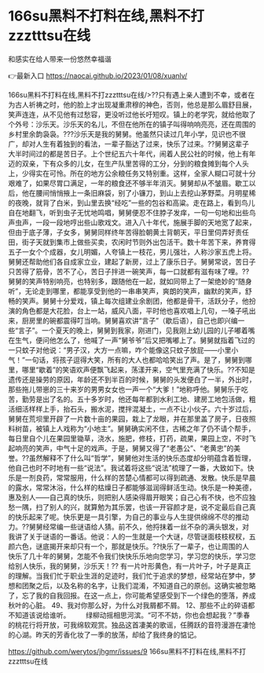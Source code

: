 # 166su黑料不打料在线,黑料不打zzztttsu在线
和感实在给人带来一份悠然幸福谐

👉最新入口 https://naocai.github.io/2023/01/08/xuanlv/

166su黑料不打料在线,黑料不打zzztttsu在线/>??只有遇上亲人遭到不幸，或者在为古人祈祷之时，他的脸上才出现凝重肃穆的神色，否则，他总是那么眉舒目展，笑声连连，从不见他有过愁容，更没听过他长吁短叹。镇上的老学究，就给他取了个外号：沙乐天。沙乐天的名儿，不但在他所在的镇子叫得响响亮亮，还在周围的乡村里余韵袅袅。???沙乐天是我的舅舅。他虽然只读过几年小学，见识也不很广，却对人生有着独到的看法，一辈子豁达了过来，快乐了过来。??舅舅这辈子大半时间过的都是苦日子。上个世纪五六十年代，闹着人民公社的时候，他上有年迈的双亲，下有众多的儿女，在生产队里苦得的工分，分到的粮食摊到每个人头上，少得实在可怜。所在的地方公余粮任务又特别重。这样，全家人糊口可就十分艰难了，如果尽胃口满足，一年的粮食还不够半年消灭。舅舅却从不皱眉。歇工以后，他在腰间悄悄掖上一条旧麻袋，别了小镰刀，到山上去挖山茅野菜。月明星稀的夜晚，就背了白米，到山里去换“经吃”一些的包谷和高粱。走在路上，看到鸟儿自在地翻飞，听到虫子无忧地鸣唱，舅舅便忍不住脖子发痒，一句一句地和出些鸟声虫声，一段一段地哼出些山歌戏文。进入八十年代，施展手脚的天地宽了起来，但由于底子薄，子女多，舅舅同样终年苦得脸朝黄土背朝天，平日里伺弄好责任田，街子天就到集市上做些买卖，农闲时节则外出包活干。数十年苦下来，养育得五子一女个个成器，女儿明媚，人夸镇上一枝花，男儿强壮，人称沙家五虎上将。舅舅还帮助他们各自成家立业，建起了新房，过上了康乐日子。舅舅常说，苦日子只苦得了筋骨，苦不了心，苦日子拌进一碗笑声，每一口就都有滋有味了哩。??舅舅的笑声特别响亮，也特别多，跟随他在一起，就如同带上了一架绝妙的“随身听”，无论走到哪里，都能享受到他的一串串笑声，爽朗的笑声，幽默的笑声，舒畅的笑声。舅舅十分爱戏，镇上每次组建业余剧团，他都是骨干，活跃分子，他扮演的角色都是大花脸，台上一站，威风八面，平时他也喜欢唱上几句，一嗓子吼出来，厨房里的碗都震得叮当响。舅舅喜欢讲“言子”（歇后语），自己也即兴编一些“言子”。一个夏天的晚上，舅舅到我家，刚进门，见我刚上幼儿园的儿子嘟着嘴在生气，便问他怎么了，他喊了一声“舅爷爷”后又把嘴嘟上了。舅舅就指着飞过的一只蚊子对他说：“男子汉，大方一点嘛，咋个能像这只蚊子放屁——小里小气！”一句话，将孩子逗得大笑，所有的大人也都哈哈笑出了声。是了，舅舅到哪里，哪里“歇着”的笑语欢声便飘飞起来，荡漾开来，空气里充满了快乐。??不知是遗传还是操劳的原因，年龄还不到半百的时候，舅舅的头发便白了一半，外出时，那些拖儿带崽的三十来岁的男男女女也一声一个“大爹！”地称呼他。舅舅乐于吃苦，勤劳是出了名的。五十多岁时，他还每年都到水利工地、建房工地包活做，粗活细活样样上手，抬石头，搬水泥，搅拌混凝土，一点不让小伙子。六十岁过后，舅舅在荒坝里开辟了一片数十亩的果园，栽上了龙眼，并在那里盖了房子，日夜照料树苗，被镇上人戏称为“小地主”。舅舅确实闲不住，古稀之年了仍不请个帮手，每日里自个儿在果园里锄草，浇水，施肥，修枝，打药，疏果，果园上空，不时飞起响亮的笑声，中气十足的戏声。于是，舅舅又得了“老愚公”、“老黄忠”的美誉。??虽然解释不了什么叫“哲学”，舅舅他对生活的快乐态度却分明蕴含着哲理，他自己也时不时地有一些“说法”。我试着将这些“说法”梳理了一番，大致如下。快乐是一剂良药，常常服用，什么样的苦楚心情都可以得到疏通、发散。快乐是早晨的露水，常常沐浴，什么样的枯燥日子都能够滋润得鲜活生动。快乐是一种美德，惠及别人——自己真的快乐，则把别人感染得眉开眼笑；自己心有不快，也不应独愁一隅，扫了别人的兴，就算勉为其乐罢，也该一开容颜才是，说不定最后自己真的快乐起来了呢。快乐更是一具引擎，为自己的事业与人生提供绵绵不尽的推动力。??舅舅经常编一些谜语给人猜。前不久，他捋抹着一丝不杂的满头银发，对我讲了关于谜语的一番话。他说：人的一生就是一个大谜，尽管谜面枝枝杈杈，五颜六色，谜底揭开来却只有一个，那就是快乐。??快乐了一辈子，也让周围的人快乐了几十年的舅舅，怎能不令我们快快乐乐地向您学习，学习您的快乐，学习您给别人快乐，我的舅舅，沙乐天！??
有一片叶形黄色，有一片叶子，叶子是真正的理解。当我们忙于职业生涯的足迹时，我们忙于追求的梦想，经常站在梦中，梦想和团聚之后，以及名称的名字，让我们混淆，不知道自己的原创。这确实被忽略了，忘了我的自我回报。在这一点上，你可能希望感受到下一个绿色的堕落，养成秋叶的心脏。
	49、我对你那么好，为什么对我屑都不屑。
	12、那些不止的碎语都不知道该说给谁听。
　　绿柳动摇相思河滨。“可不不妨，你也会想起我？”季春的桃花行将开放，可我绵软观赏。独品这首凄美的歌谣，任腾跃的音符漫游在凄怆的心湖。昨天的芳香化妆了一季的放荡，却给了我终身的惦记。

https://github.com/werytos/jhgmr/issues/9
166su黑料不打料在线,黑料不打zzztttsu在线
